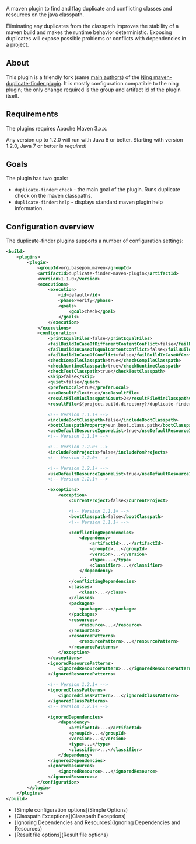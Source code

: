 A maven plugin to find and flag duplicate and conflicting classes and resources on the java classpath.

Eliminating any duplicates from the classpath improves the stability of a maven build and makes the runtime behavior deterministic. Exposing duplicates will expose possible problems or conflicts with dependencies in a project.

## About

This plugin is a friendly fork (same [main authors](Authors)) of the [Ning maven-duplicate-finder plugin](https://github.com/ning/maven-duplicate-finder-plugin). It is mostly configuration compatible to the ning plugin; the only change required is the group and artifact id of the plugin itself.

## Requirements

The plugins requires Apache Maven 3.x.x.

Any version up to 1.2.0 will run with Java 6 or better. Starting with version 1.2.0, Java 7 or better is _required!_

## Goals

The plugin has two goals:

* `duplicate-finder:check` - the main goal of the plugin. Runs duplicate check on the maven classpaths.
* `duplicate-finder:help` - displays standard maven plugin help information.

## Configuration overview

The duplicate-finder plugins supports a number of configuration settings:

```xml
<build>
    <plugins>
        <plugin>
            <groupId>org.basepom.maven</groupId>
            <artifactId>duplicate-finder-maven-plugin</artifactId>
            <version>1.1.0</version>
            <executions>
                <execution>
                    <id>default</id>
                    <phase>verify</phase>
                    <goals>
                        <goal>check</goal>
                    </goals>
                </execution>
            </executions>
            <configuration>
                <printEqualFiles>false</printEqualFiles>
                <failBuildInCaseOfDifferentContentConflict>false</failBuildInCaseOfDifferentContentConflict>
                <failBuildInCaseOfEqualContentConflict>false</failBuildInCaseOfEqualContentConflict>
                <failBuildInCaseOfConflict>false</failBuildInCaseOfConflict>
                <checkCompileClasspath>true</checkCompileClasspath>
                <checkRuntimeClasspath>true</checkRuntimeClasspath>
                <checkTestClasspath>true</checkTestClasspath>
                <skip>false</skip>
                <quiet>false</quiet>
                <preferLocal>true</preferLocal>
                <useResultFile>true</useResultFile>
                <resultFileMinClasspathCount>2</resultFileMinClasspathCount>
                <resultFile>${project.build.directory}/duplicate-finder-result.xml</resultFile>

                <!-- Version 1.1.1+ -->
                <includeBootClasspath>false</includeBootClasspath>
                <bootClasspathProperty>sun.boot.class.path</bootClasspathProperty>
                <useDefaultResourceIgnoreList>true</useDefaultResourceIgnoreList>
                <!-- Version 1.1.1+ -->

                <!-- Version 1.2.0+ -->
                <includePomProjects>false</includePomProjects>
                <!-- Version 1.2.0+ -->

                <!-- Version 1.2.1+ -->
                <useDefaultResourceIgnoreList>true</useDefaultResourceIgnoreList>
                <!-- Version 1.2.1+ -->

                <exceptions>
                    <exception>
                        <currentProject>false</currentProject>

                        <!-- Version 1.1.1+ -->
                        <bootClasspath>false</bootClasspath>
                        <!-- Version 1.1.1+ -->

                        <conflictingDependencies>
                            <dependency>
                                <artifactId>...</artifactId>
                                <groupId>...</groupId>
                                <version>...</version>
                                <type>...</type>
                                <classifier>...</classifier>
                            </dependency>
                            ...
                        </conflictingDependencies>
                        <classes>
                            <class>...</class>
                        </classes>
                        <packages>
                            <package>...</package>
                        </packages>
                        <resources>
                            <resource>...</resource>
                        </resources>
                        <resourcePatterns>
                            <resourcePattern>...</resourcePattern>
                        </resourcePatterns>
                    </exception>
                </exceptions>
                <ignoredResourcePatterns>
                    <ignoredResourcePattern>...</ignoredResourcePattern>
                </ignoredResourcePatterns>

                <!-- Version 1.2.1+ -->
                <ignoredClassPatterns>
                    <ignoredClassPattern>...</ignoredClassPattern>
                </ignoredClassPatterns>
                <!-- Version 1.2.1+ -->

                <ignoredDependencies>
                    <dependency>
                        <artifactId>...</artifactId>
                        <groupId>...</groupId>
                        <version>...</version>
                        <type>...</type>
                        <classifier>...</classifier>
                    </dependency>
                </ignoredDependencies>
                <ignoredResources>
                    <ignoredResource>...</ignoredResource>
                </ignoredResources>
            </configuration>
        </plugin>
    </plugins>
</build>
```

* [Simple configuration options](Simple Options)
* [Classpath Exceptions](Classpath Exceptions)
* [Ignoring Dependencies and Resources](Ignoring Dependencies and Resources)
* [Result file options](Result file options)
